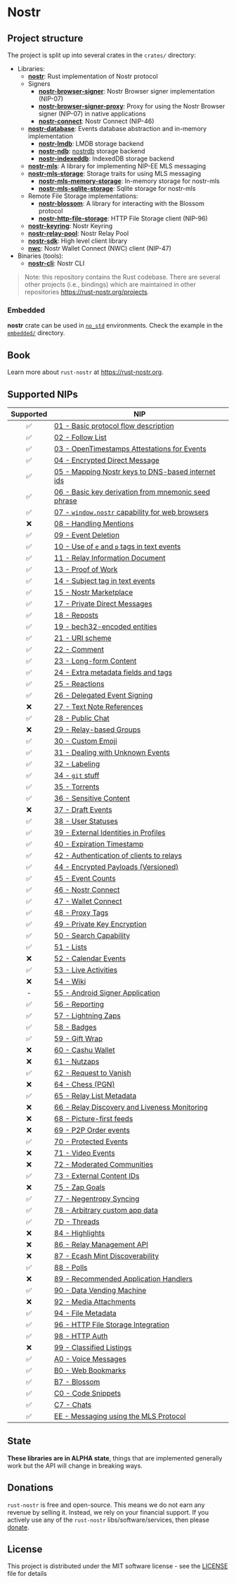 # Nostr

## Project structure

The project is split up into several crates in the `crates/` directory:

* Libraries:
    * [**nostr**](./crates/nostr): Rust implementation of Nostr protocol
    * Signers
        * [**nostr-browser-signer**](./signer/nostr-browser-signer): Nostr Browser signer implementation (NIP-07)
        * [**nostr-browser-signer-proxy**](./signer/nostr-browser-signer-proxy): Proxy for using the Nostr Browser signer (NIP-07) in native applications
        * [**nostr-connect**](./signer/nostr-connect): Nostr Connect (NIP-46) 
    * [**nostr-database**](./database/nostr-database): Events database abstraction and in-memory implementation
        * [**nostr-lmdb**](./database/nostr-lmdb): LMDB storage backend
        * [**nostr-ndb**](./database/nostr-ndb): [nostrdb](https://github.com/damus-io/nostrdb) storage backend
        * [**nostr-indexeddb**](./database/nostr-indexeddb): IndexedDB storage backend
    * [**nostr-mls**](./mls/nostr-mls): A library for implementing NIP-EE MLS messaging
    * [**nostr-mls-storage**](./mls/nostr-mls-storage): Storage traits for using MLS messaging
        * [**nostr-mls-memory-storage**](./mls/nostr-mls-memory-storage): In-memory storage for nostr-mls
        * [**nostr-mls-sqlite-storage**](./mls/nostr-mls-sqlite-storage): Sqlite storage for nostr-mls
    * Remote File Storage implementations:
        * [**nostr-blossom**](./rfs/nostr-blossom): A library for interacting with the Blossom protocol
        * [**nostr-http-file-storage**](./rfs/nostr-http-file-storage): HTTP File Storage client (NIP-96)
    * [**nostr-keyring**](./crates/nostr-keyring): Nostr Keyring
    * [**nostr-relay-pool**](./crates/nostr-relay-pool): Nostr Relay Pool
    * [**nostr-sdk**](./crates/nostr-sdk): High level client library
    * [**nwc**](./crates/nwc): Nostr Wallet Connect (NWC) client (NIP-47)
* Binaries (tools):
    * [**nostr-cli**](./crates/nostr-cli): Nostr CLI

> Note: this repository contains the Rust codebase.
> There are several other projects (i.e., bindings)
> which are maintained in other repositories <https://rust-nostr.org/projects>.

### Embedded

**nostr** crate can be used in [`no_std`](https://docs.rust-embedded.org/book/intro/no-std.html) environments.
Check the example in the [`embedded/`](./crates/nostr/examples/embedded) directory.

## Book

Learn more about `rust-nostr` at <https://rust-nostr.org>.

## Supported NIPs

| Supported | NIP                                                                                                              |
|:---------:|------------------------------------------------------------------------------------------------------------------|
|     ✅     | [01 - Basic protocol flow description](https://github.com/nostr-protocol/nips/blob/master/01.md)                |
|     ✅     | [02 - Follow List](https://github.com/nostr-protocol/nips/blob/master/02.md)                                    |
|     ✅     | [03 - OpenTimestamps Attestations for Events](https://github.com/nostr-protocol/nips/blob/master/03.md)         |
|     ✅     | [04 - Encrypted Direct Message](https://github.com/nostr-protocol/nips/blob/master/04.md)                       |
|     ✅     | [05 - Mapping Nostr keys to DNS-based internet ids](https://github.com/nostr-protocol/nips/blob/master/05.md)   |
|     ✅     | [06 - Basic key derivation from mnemonic seed phrase](https://github.com/nostr-protocol/nips/blob/master/06.md) |
|     ✅     | [07 - `window.nostr` capability for web browsers](https://github.com/nostr-protocol/nips/blob/master/07.md)     |
|     ❌     | [08 - Handling Mentions](https://github.com/nostr-protocol/nips/blob/master/08.md)                              |
|     ✅     | [09 - Event Deletion](https://github.com/nostr-protocol/nips/blob/master/09.md)                                 |
|     ✅     | [10 - Use of `e` and `p` tags in text events](https://github.com/nostr-protocol/nips/blob/master/10.md)         |
|     ✅     | [11 - Relay Information Document](https://github.com/nostr-protocol/nips/blob/master/11.md)                     |
|     ✅     | [13 - Proof of Work](https://github.com/nostr-protocol/nips/blob/master/13.md)                                  |
|     ✅     | [14 - Subject tag in text events](https://github.com/nostr-protocol/nips/blob/master/14.md)                     |
|     ✅     | [15 - Nostr Marketplace](https://github.com/nostr-protocol/nips/blob/master/15.md)                              |
|     ✅     | [17 - Private Direct Messages](https://github.com/nostr-protocol/nips/blob/master/17.md)                        |
|     ✅     | [18 - Reposts](https://github.com/nostr-protocol/nips/blob/master/18.md)                                        |
|     ✅     | [19 - bech32-encoded entities](https://github.com/nostr-protocol/nips/blob/master/19.md)                        |
|     ✅     | [21 - URI scheme](https://github.com/nostr-protocol/nips/blob/master/21.md)                                     |
|     ✅     | [22 - Comment](https://github.com/nostr-protocol/nips/blob/master/22.md)                                        |
|     ✅     | [23 - Long-form Content](https://github.com/nostr-protocol/nips/blob/master/23.md)                              |
|     ✅     | [24 - Extra metadata fields and tags](https://github.com/nostr-protocol/nips/blob/master/24.md)                 |
|     ✅     | [25 - Reactions](https://github.com/nostr-protocol/nips/blob/master/25.md)                                      |
|     ✅     | [26 - Delegated Event Signing](https://github.com/nostr-protocol/nips/blob/master/26.md)                        |
|     ❌     | [27 - Text Note References](https://github.com/nostr-protocol/nips/blob/master/27.md)                           |
|     ✅     | [28 - Public Chat](https://github.com/nostr-protocol/nips/blob/master/28.md)                                    |
|     ❌     | [29 - Relay-based Groups](https://github.com/nostr-protocol/nips/blob/master/29.md)                             |
|     ✅     | [30 - Custom Emoji](https://github.com/nostr-protocol/nips/blob/master/30.md)                                   |
|     ✅     | [31 - Dealing with Unknown Events](https://github.com/nostr-protocol/nips/blob/master/31.md)                    |
|     ✅     | [32 - Labeling](https://github.com/nostr-protocol/nips/blob/master/32.md)                                       |
|     ✅     | [34 - `git` stuff](https://github.com/nostr-protocol/nips/blob/master/34.md)                                    |
|     ✅     | [35 - Torrents](https://github.com/nostr-protocol/nips/blob/master/35.md)                                       |
|     ✅     | [36 - Sensitive Content](https://github.com/nostr-protocol/nips/blob/master/36.md)                              |
|     ❌     | [37 - Draft Events](https://github.com/nostr-protocol/nips/blob/master/37.md)                                   |
|     ✅     | [38 - User Statuses](https://github.com/nostr-protocol/nips/blob/master/38.md)                                  |
|     ✅     | [39 - External Identities in Profiles](https://github.com/nostr-protocol/nips/blob/master/39.md)                |
|     ✅     | [40 - Expiration Timestamp](https://github.com/nostr-protocol/nips/blob/master/40.md)                           |
|     ✅     | [42 - Authentication of clients to relays](https://github.com/nostr-protocol/nips/blob/master/42.md)            |
|     ✅     | [44 - Encrypted Payloads (Versioned)](https://github.com/nostr-protocol/nips/blob/master/44.md)                 |
|     ✅     | [45 - Event Counts](https://github.com/nostr-protocol/nips/blob/master/45.md)                                   |
|     ✅     | [46 - Nostr Connect](https://github.com/nostr-protocol/nips/blob/master/46.md)                                  |
|     ✅     | [47 - Wallet Connect](https://github.com/nostr-protocol/nips/blob/master/47.md)                                 |
|     ✅     | [48 - Proxy Tags](https://github.com/nostr-protocol/nips/blob/master/48.md)                                     |
|     ✅     | [49 - Private Key Encryption](https://github.com/nostr-protocol/nips/blob/master/49.md)                         |
|     ✅     | [50 - Search Capability](https://github.com/nostr-protocol/nips/blob/master/50.md)                              |
|     ✅     | [51 - Lists](https://github.com/nostr-protocol/nips/blob/master/51.md)                                          |
|     ❌     | [52 - Calendar Events](https://github.com/nostr-protocol/nips/blob/master/52.md)                                |
|     ✅     | [53 - Live Activities](https://github.com/nostr-protocol/nips/blob/master/53.md)                                |
|     ❌     | [54 - Wiki](https://github.com/nostr-protocol/nips/blob/master/54.md)                                           |
|     -      | [55 - Android Signer Application](https://github.com/nostr-protocol/nips/blob/master/55.md)                     |
|     ✅     | [56 - Reporting](https://github.com/nostr-protocol/nips/blob/master/56.md)                                      |
|     ✅     | [57 - Lightning Zaps](https://github.com/nostr-protocol/nips/blob/master/57.md)                                 |
|     ✅     | [58 - Badges](https://github.com/nostr-protocol/nips/blob/master/58.md)                                         |
|     ✅     | [59 - Gift Wrap](https://github.com/nostr-protocol/nips/blob/master/59.md)                                      |
|     ❌     | [60 - Cashu Wallet](https://github.com/nostr-protocol/nips/blob/master/60.md)                                   |
|     ❌     | [61 - Nutzaps](https://github.com/nostr-protocol/nips/blob/master/61.md)                                        |
|     ✅     | [62 - Request to Vanish](https://github.com/nostr-protocol/nips/blob/master/62.md)                              |
|     ❌     | [64 - Chess (PGN)](https://github.com/nostr-protocol/nips/blob/master/64.md)                                    |
|     ✅     | [65 - Relay List Metadata](https://github.com/nostr-protocol/nips/blob/master/65.md)                            |
|     ❌     | [66 - Relay Discovery and Liveness Monitoring](https://github.com/nostr-protocol/nips/blob/master/66.md)        |
|     ❌     | [68 - Picture-first feeds](https://github.com/nostr-protocol/nips/blob/master/68.md)                            |
|     ❌     | [69 - P2P Order events](https://github.com/nostr-protocol/nips/blob/master/69.md)                               |
|     ✅     | [70 - Protected Events](https://github.com/nostr-protocol/nips/blob/master/70.md)                               |
|     ❌     | [71 - Video Events](https://github.com/nostr-protocol/nips/blob/master/71.md)                                   |
|     ❌     | [72 - Moderated Communities](https://github.com/nostr-protocol/nips/blob/master/72.md)                          |
|     ✅     | [73 - External Content IDs](https://github.com/nostr-protocol/nips/blob/master/73.md)                           |
|     ❌     | [75 - Zap Goals](https://github.com/nostr-protocol/nips/blob/master/75.md)                                      |
|     ✅     | [77 - Negentropy Syncing](https://github.com/nostr-protocol/nips/blob/master/77.md)                             |
|     ✅     | [78 - Arbitrary custom app data](https://github.com/nostr-protocol/nips/blob/master/78.md)                      |
|     ✅     | [7D - Threads](https://github.com/nostr-protocol/nips/blob/master/7D.md)                                        |
|     ❌     | [84 - Highlights](https://github.com/nostr-protocol/nips/blob/master/84.md)                                     |
|     ❌     | [86 - Relay Management API](https://github.com/nostr-protocol/nips/blob/master/86.md)                           |
|     ❌     | [87 - Ecash Mint Discoverability](https://github.com/nostr-protocol/nips/blob/master/87.md)                     |
|     ✅     | [88 - Polls](https://github.com/nostr-protocol/nips/blob/master/88.md)                                          |
|     ❌     | [89 - Recommended Application Handlers](https://github.com/nostr-protocol/nips/blob/master/89.md)               |
|     ✅     | [90 - Data Vending Machine](https://github.com/nostr-protocol/nips/blob/master/90.md)                           |
|     ❌     | [92 - Media Attachments](https://github.com/nostr-protocol/nips/blob/master/92.md)                              |
|     ✅     | [94 - File Metadata](https://github.com/nostr-protocol/nips/blob/master/94.md)                                  |
|     ✅     | [96 - HTTP File Storage Integration](https://github.com/nostr-protocol/nips/blob/master/96.md)                  |
|     ✅     | [98 - HTTP Auth](https://github.com/nostr-protocol/nips/blob/master/98.md)                                      |
|     ❌     | [99 - Classified Listings](https://github.com/nostr-protocol/nips/blob/master/99.md)                            |
|     ✅     | [A0 - Voice Messages](https://github.com/nostr-protocol/nips/blob/master/A0.md)                                 |
|     ✅     | [B0 - Web Bookmarks](https://github.com/nostr-protocol/nips/blob/master/B0.md)                                  |
|     ✅     | [B7 - Blossom](https://github.com/nostr-protocol/nips/blob/master/B7.md)                                        |
|     ✅     | [C0 - Code Snippets](https://github.com/nostr-protocol/nips/blob/master/C0.md)                                  |
|     ✅     | [C7 - Chats](https://github.com/nostr-protocol/nips/blob/master/C7.md)                                          |
|     ✅     | [EE - Messaging using the MLS Protocol](https://github.com/nostr-protocol/nips/blob/master/EE.md)               |

## State

**These libraries are in ALPHA state**, things that are implemented generally work but the API will change in breaking ways.

## Donations

`rust-nostr` is free and open-source. This means we do not earn any revenue by selling it. Instead, we rely on your financial support. If you actively use any of the `rust-nostr` libs/software/services, then please [donate](https://rust-nostr.org/donate).

## License

This project is distributed under the MIT software license - see the [LICENSE](LICENSE) file for details
